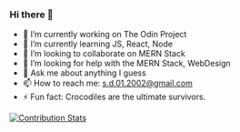 ### Hi there 👋
- 🔭 I’m currently working on The Odin Project
- 🌱 I’m currently learning JS, React, Node
- 👯 I’m looking to collaborate on MERN Stack
- 🤔 I’m looking for help with the MERN Stack, WebDesign
- 💬 Ask me about anything I guess
- 📫 How to reach me: s.d.01.2002@gmail.com
- ⚡ Fun fact: Crocodiles are the ultimate survivors.


[![Contribution Stats](https://github-contribution-stats.vercel.app/api/?username=SebastianDarie)](https://github.com/LordDashMe/github-contribution-stats/)
